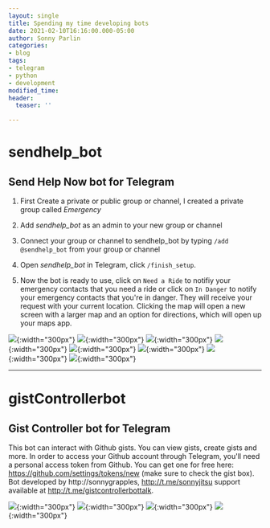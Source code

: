 ```yaml
---
layout: single
title: Spending my time developing bots
date: 2021-02-10T16:16:00.000-05:00
author: Sonny Parlin
categories:
- blog
tags:
- telegram
- python
- development
modified_time: 
header:
  teaser: ''

---
```

# sendhelp_bot

## Send Help Now bot for Telegram

1. First Create a private or public group or channel, I created a private group called *Emergency*

2. Add *sendhelp_bot* as an admin to your new group or channel

3. Connect your group or channel to sendhelp_bot by typing `/add @sendhelp_bot` from your group or channel

4. Open *sendhelp_bot* in Telegram, click `/finish_setup`.

5. Now the bot is ready to use, click on `Need a Ride` to notifiy your emergency contacts that you need a ride or click
on `In Danger` to notify your emergency contacts that you're in danger. They will receive your request with your current location. Clicking
the map will open a new screen with a larger map and an option for directions, which will open up your maps app.

![](https://i.imgur.com/Rl5Td7O.png){:width="300px"}  ![](https://i.imgur.com/WdvbKbc.png){:width="300px"}  ![](https://i.imgur.com/wkQAE5Q.png){:width="300px"}  ![](https://i.imgur.com/a01WEm0.png){:width="300px"}  ![](https://i.imgur.com/T3Wlnwr.png){:width="300px"}  ![](https://i.imgur.com/mjDHIkZ.png){:width="300px"}  ![](https://i.imgur.com/XbelsVj.png){:width="300px"}  ![](https://i.imgur.com/xpRCjbW.png){:width="300px"}

---

# gistControllerbot

## Gist Controller bot for Telegram

This bot can interact with Github gists. You can view gists, create gists and more. In order to access your Github account through Telegram, you'll need a personal access token from Github. You can get one for free here: https://github.com/settings/tokens/new (make sure to check the gist box). Bot developed by http://sonnygrapples, http://t.me/sonnyjitsu support available at http://t.me/gistcontrollerbottalk.

![](/uploads/screenshot_20210210-170116.png){:width="300px"}  ![](/uploads/screenshot_20210210-170128.png){:width="300px"}   ![](/uploads/screenshot_20210210-170448.png){:width="300px"}   ![](/uploads/screenshot_20210210-170549.png){:width="300px"} 